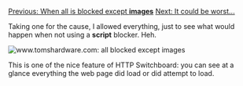 [Previous: When all is blocked except **images**](Quick-tour-%232%3A-1-of-3)
[Next: It could be worst...](Quick-tour-%232%3A-3-of-3)

Taking one for the cause, I allowed everything, just to see what would happen when not using a **script** blocker. Heh.

![www.tomshardware.com: all blocked except images](https://raw.github.com/gorhill/httpswitchboard/master/doc/img/quicktour-002-b.png)

This is one of the nice feature of HTTP Switchboard: you can see at a glance everything the web page did load or did attempt to load.